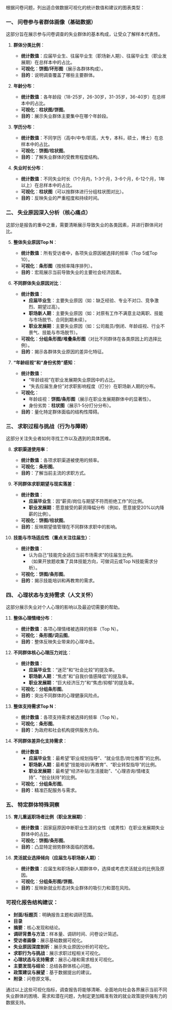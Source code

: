 根据问卷问题，列出适合做数据可视化的统计数值和建议的图表类型：

### **一、 问卷参与者群体画像（基础数据）**

这部分旨在展示参与问卷调查的失业群体的基本构成，让受众了解样本代表性。

1.  **群体分类比例**：
    *   **统计数值**：应届毕业生、往届毕业生（职场新人期）、往届毕业生（职业发展期）在总样本中的占比。
    *   **可视化**：**饼图/环形图**（展示各群体构成）。
    *   **目的**：说明调查覆盖了哪些主要群体。

2.  **年龄分布**：
    *   **统计数值**：各年龄段（18-25岁，26-30岁，31-35岁，36-40岁）在总样本中的占比。
    *   **可视化**：**柱状图/饼图**。
    *   **目的**：展示失业群体主要集中在哪个年龄段。

3.  **学历分布**：
    *   **统计数值**：不同学历（高中/中专/职高，大专，本科，硕士，博士）在总样本中的占比。
    *   **可视化**：**饼图/柱状图**。
    *   **目的**：了解失业群体的受教育程度结构。

4.  **失业时长分布**：
    *   **统计数值**：不同失业时长（1个月内，1-3个月，3-6个月，6-12个月，1年以上）在总样本中的占比。
    *   **可视化**：**柱状图**（可以按群体进行分组柱状图对比）。
    *   **目的**：反映失业的严重程度和持续时间。

### **二、 失业原因深入分析（核心痛点）**

这部分是报告的重中之重，需要清晰展示导致失业的各类因素，并进行群体间对比。

5.  **整体失业原因Top N**：
    *   **统计数值**：所有受访者中，各项失业原因被选择的频率（Top 5或Top 10）。
    *   **可视化**：**条形图**（按频率降序排列）。
    *   **目的**：宏观展示当前导致失业的主要社会经济因素。

6.  **不同群体失业原因对比**：
    *   **统计数值**：
        *   **应届毕业生**：主要失业原因（如：缺乏经验、专业不对口、竞争激烈、期望过高）。
        *   **职场新人期**：主要失业原因（如：对原有工作不满意主动离职、技能与市场脱节、合同到期未续）。
        *   **职业发展期**：主要失业原因（如：公司裁员/倒闭、年龄歧视、行业不景气、技能与市场脱节）。
    *   **可视化**：**分组条形图/堆叠条形图**（对比不同群体在各类原因上的选择比例）。
    *   **目的**：揭示各群体失业原因的差异化特征。

7.  **“年龄歧视”和“身份劣势”感知**：
    *   **统计数值**：
        *   “年龄歧视”在职业发展期失业原因中的占比。
        *   “失去应届生身份”对求职影响程度（打分）在职场新人期的分布。
    *   **可视化**：
        *   年龄歧视：**饼图/条形图**（展示在职业发展期群体中的显著性）。
        *   身份劣势：**柱状图**（展示1-5分打分分布）。
    *   **目的**：量化特定群体面临的结构性障碍。

### **三、 求职过程与挑战（行为与障碍）**

这部分关注失业者如何寻找工作以及遇到的具体困难。

8.  **求职渠道使用率**：
    *   **统计数值**：各项求职渠道被使用的频率。
    *   **可视化**：**条形图**。
    *   **目的**：了解当前主流的求职方式。

9.  **不同群体求职期望与现实落差**：
    *   **统计数值**：
        *   **应届毕业生**：因“薪资/岗位与期望不符而拒绝工作”的比例。
        *   **职业发展期**：愿意接受的薪资降幅分布（例如，愿意接受20%以内降薪的比例）。
    *   **可视化**：**饼图/柱状图**。
    *   **目的**：反映期望值管理在不同群体求职中的影响。

10. **技能与市场适应性（重点关注往届生）**：
    *   **统计数值**：
        *   认为自己“技能完全适应当前市场需求”的往届生比例。
        *   （如果开放题收集了具体技能方向，可做词云或Top N技能需求分析）。
    *   **可视化**：**饼图/条形图**。
    *   **目的**：揭示技能培训和再教育的需求。

### **四、 心理状态与支持需求（人文关怀）**

这部分展示失业对个人心理的影响以及最迫切需要的帮助。

11. **整体心理情绪分布**：
    *   **统计数值**：各项心理情绪被选择的频率（Top N）。
    *   **可视化**：**条形图/词云图**。
    *   **目的**：整体反映失业带来的心理冲击。

12. **不同群体核心心理压力对比**：
    *   **统计数值**：
        *   **应届毕业生**：“迷茫”和“社会比较”的提及率。
        *   **职场新人期**：“焦虑”和“自我价值感降低”的提及率。
        *   **职业发展期**：“巨大经济压力”和“焦虑/抑郁”的提及率。
    *   **可视化**：**分组条形图**。
    *   **目的**：突出不同群体的心理健康风险点。

13. **整体支持需求Top N**：
    *   **统计数值**：各项支持需求被选择的频率（Top N）。
    *   **可视化**：**条形图**。
    *   **目的**：为政府和社会机构提供服务方向。

14. **不同群体差异化支持需求**：
    *   **统计数值**：
        *   **应届毕业生**：最希望“职业规划指导”、“就业信息/岗位推荐”的比例。
        *   **职场新人期**：最希望“技能培训/再教育”、“职业转型指导”的比例。
        *   **职业发展期**：最希望“经济补贴/生活援助”、“心理咨询/情绪支持”、“创业扶持”的比例。
    *   **可视化**：**分组条形图**。
    *   **目的**：精准匹配服务与需求。

### **五、 特定群体特殊洞察**

15. **育儿重返职场者比例（职业发展期）**：
    *   **统计数值**：因家庭原因中断职业生涯的女性（或男性）在职业发展期失业群体中的占比。
    *   **可视化**：**饼图/条形图**。
    *   **目的**：凸显特定弱势群体面临的困难。

16. **灵活就业选择倾向（应届生与职场新人期）**：
    *   **统计数值**：应届生和职场新人期群体中，选择或考虑灵活就业的比例及原因。
    *   **可视化**：**分组条形图/饼图**。
    *   **目的**：反映新就业形态对失业群体的吸引力和潜在风险。

### **可视化报告结构建议：**

*   **封面/标题页**：明确报告主题和调研范围。
*   **目录**
*   **摘要**：核心发现和结论。
*   **调研背景与方法**：样本量、调研时间、问卷设计简述。
*   **受访者画像**：展示基础数据可视化。
*   **失业原因深度剖析**：展示失业原因分析的可视化。
*   **求职行为与挑战**：展示求职过程相关可视化。
*   **心理状态与支持需求**：展示心理和需求相关可视化。
*   **主要发现与结论**：总结各群体核心问题。
*   **政策建议与展望**：基于数据提出的建议。
*   **附录**：问卷原文等。

通过以上这些可视化指标，调查报告将能够清晰、全面地向社会各界展示当前不同失业群体的困境、需求和潜在问题，为制定更加精准有效的就业政策提供强有力的数据支持。